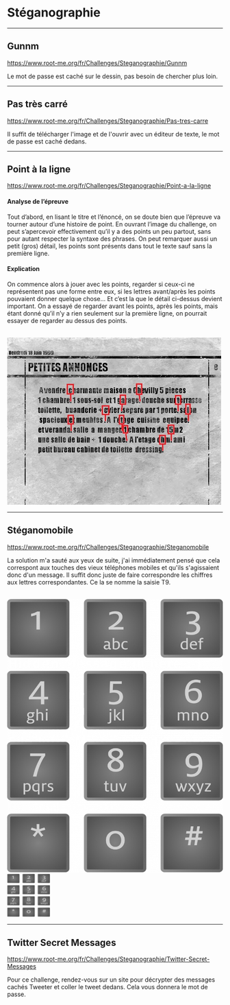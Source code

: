 # Stéganographie


---
## Gunnm


https://www.root-me.org/fr/Challenges/Steganographie/Gunnm

Le mot de passe est caché sur le dessin, pas besoin de chercher plus loin.

---
## Pas très carré


https://www.root-me.org/fr/Challenges/Steganographie/Pas-tres-carre

Il suffit de télécharger l'image et de l'ouvrir avec un éditeur de texte, le mot de passe est caché dedans.

---
## Point à la ligne


https://www.root-me.org/fr/Challenges/Steganographie/Point-a-la-ligne

#### Analyse de l’épreuve

Tout d’abord, en lisant le titre et l’énoncé, on se doute bien que l’épreuve va tourner autour d’une histoire de point. En ouvrant l’image du challenge, on peut s’apercevoir effectivement qu’il y a des points un peu partout, sans pour autant respecter la syntaxe des phrases. On peut remarquer aussi un petit (gros) détail, les points sont présents dans tout le texte sauf sans la première ligne.

#### Explication

On commence alors à jouer avec les points, regarder si ceux-ci ne représentent pas une forme entre eux, si les lettres avant/après les points pouvaient donner quelque chose... Et c’est la que le détail ci-dessus devient important. On a essayé de regarder avant les points, après les points, mais étant donné qu’il n’y a rien seulement sur la première ligne, on pourrait essayer de regarder au dessus des points.<br/><br/>

![Image du challenge](https://github.com/Filtox/Cybersecurity/blob/main/Root-me/Challenges/img/journal.jpg)

---
## Stéganomobile


https://www.root-me.org/fr/Challenges/Steganographie/Steganomobile

La solution m'a sauté aux yeux de suite, j'ai immédiatement pensé que cela correspont aux touches des vieux téléphones mobiles et qu'ils s'agissaient donc d'un message. Il suffit donc juste de faire correspondre les chiffres aux lettres correspondantes. Ce la se nomme la saisie T9.<br/><br/>

![Image du clavier T9](https://github.com/Filtox/Cybersecurity/blob/main/Root-me/Challenges/img/T9.png)
<img src="img/T9.png" alt="alt text" width="100 px" height="100 px">

---
## Twitter Secret Messages


https://www.root-me.org/fr/Challenges/Steganographie/Twitter-Secret-Messages

Pour ce challenge, rendez-vous sur un site pour décrypter des messages cachés Tweeter et coller le tweet dedans. Cela vous donnera le mot de passe.